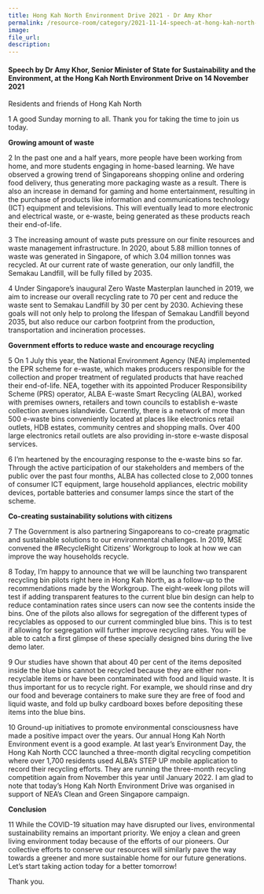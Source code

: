 ```yaml
---  
title: Hong Kah North Environment Drive 2021 - Dr Amy Khor  
permalink: /resource-room/category/2021-11-14-speech-at-hong-kah-north-environment-drive-2021/ 
image:  
file_url:  
description:  
---  
```


#### Speech by Dr Amy Khor, Senior Minister of State for Sustainability and the Environment, at the Hong Kah North Environment Drive on 14 November 2021

Residents and friends of Hong Kah North

1 A good Sunday morning to all. Thank you for taking the time to join us today.  

**Growing amount of waste**

2 In the past one and a half years, more people have been working from home, and more students engaging in home-based learning. We have observed a growing trend of Singaporeans shopping online and ordering food delivery, thus generating more packaging waste as a result. There is also an increase in demand for gaming and home entertainment, resulting in the purchase of products like information and communications technology (ICT) equipment and televisions. This will eventually lead to more electronic and electrical waste, or e-waste, being generated as these products reach their end-of-life.

3 The increasing amount of waste puts pressure on our finite resources and waste management infrastructure. In 2020, about 5.88 million tonnes of waste was generated in Singapore, of which 3.04 million tonnes was recycled. At our current rate of waste generation, our only landfill, the Semakau Landfill, will be fully filled by 2035. 

4 Under Singapore’s inaugural Zero Waste Masterplan launched in 2019, we aim to increase our overall recycling rate to 70 per cent and reduce the waste sent to Semakau Landfill by 30 per cent by 2030. Achieving these goals will not only help to prolong the lifespan of Semakau Landfill beyond 2035, but also reduce our carbon footprint from the production, transportation and incineration processes.

**Government efforts to reduce waste and encourage recycling**

5 On 1 July this year, the National Environment Agency (NEA) implemented the EPR scheme for e-waste, which makes producers responsible for the collection and proper treatment of regulated products that have reached their end-of-life. NEA, together with its appointed Producer Responsibility Scheme (PRS) operator, ALBA E-waste Smart Recycling (ALBA), worked with premises owners, retailers and town councils to establish e-waste collection avenues islandwide. Currently, there is a network of more than 500 e-waste bins conveniently located at places like electronics retail outlets, HDB estates, community centres and shopping malls. Over 400 large electronics retail outlets are also providing in-store e-waste disposal services.

6 I’m heartened by the encouraging response to the e-waste bins so far. Through the active participation of our stakeholders and members of the public over the past four months, ALBA has collected close to 2,000 tonnes of consumer ICT equipment, large household appliances, electric mobility devices, portable batteries and consumer lamps since the start of the scheme. 

**Co-creating sustainability solutions with citizens**

7 The Government is also partnering Singaporeans to co-create pragmatic and sustainable solutions to our environmental challenges. In 2019, MSE convened the #RecycleRight Citizens’ Workgroup to look at how we can improve the way households recycle. 

8 Today, I’m happy to announce that we will be launching two transparent recycling bin pilots right here in Hong Kah North, as a follow-up to the recommendations made by the Workgroup. The eight-week long pilots will test if adding transparent features to the current blue bin design can help to reduce contamination rates since users can now see the contents inside the bins. One of the pilots also allows for segregation of the different types of recyclables as opposed to our current commingled blue bins. This is to test if allowing for segregation will further improve recycling rates. You will be able to catch a first glimpse of these specially designed bins during the live demo later. 

9 Our studies have shown that about 40 per cent of the items deposited inside the blue bins cannot be recycled because they are either non-recyclable items or have been contaminated with food and liquid waste. It is thus important for us to recycle right. For example, we should rinse and dry our food and beverage containers to make sure they are free of food and liquid waste, and fold up bulky cardboard boxes before depositing these items into the blue bins. 

10 Ground-up initiatives to promote environmental consciousness have made a positive impact over the years. Our annual Hong Kah North Environment event is a good example. At last year’s Environment Day, the Hong Kah North CCC launched a three-month digital recycling competition where over 1,700 residents used ALBA’s STEP UP mobile application to record their recycling efforts. They are running the three-month recycling competition again from November this year until January 2022. I am glad to note that today’s Hong Kah North Environment Drive was organised in support of NEA’s Clean and Green Singapore campaign.

**Conclusion**

11 While the COVID-19 situation may have disrupted our lives, environmental sustainability remains an important priority. We enjoy a clean and green living environment today because of the efforts of our pioneers. Our collective efforts to conserve our resources will similarly pave the way towards a greener and more sustainable home for our future generations. Let’s start taking action today for a better tomorrow! 

Thank you. 
